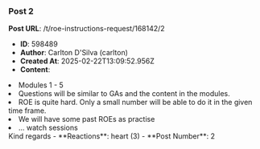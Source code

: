 ### Post 2
**Post URL**: /t/roe-instructions-request/168142/2
- **ID**: 598489
- **Author**: Carlton D'Silva (carlton)
- **Created At**: 2025-02-22T13:09:52.956Z
- **Content**:  
  <ol>
<li>Modules 1 - 5</li>
<li>Questions will be similar to GAs and the content in the modules.</li>
<li>ROE is quite hard. Only a small number will be able to do it in the given time frame.</li>
<li>We will have some past ROEs as practise</li>
<li>… watch sessions</li>
</ol>
Kind regards
- **Reactions**: heart (3)
- **Post Number**: 2

